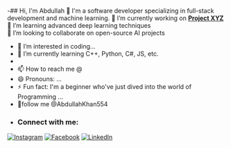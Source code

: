 -## Hi, I'm Abdullah 👋
I'm a software developer specializing in full-stack development and machine learning.
🔭 I’m currently working on **[Project XYZ](https://github.com/your-username/project-repo)**  
🌱 I’m learning advanced deep learning techniques  
👯 I’m looking to collaborate on open-source AI projects  
- 👀 I’m interested in coding...
- 🌱 I’m currently learning C++, Python, C#, JS, etc.
- 
- 📫 How to reach me @
- 😄 Pronouns: ...
- ⚡ Fun fact: I'm a beginner who've just dived into the world of Programming ...
- 👋follow me  @AbdullahKhan554
- ### Connect with me:

[![Instagram](https://img.shields.io/badge/Instagram-E4405F?style=for-the-badge&logo=instagram&logoColor=white)](https://www.instagram.com/https://https://www.instagram.com/abdullah_xkhan___/)
[![Facebook](https://img.shields.io/badge/Facebook-1877F2?style=for-the-badge&logo=facebook&logoColor=white)](https://www.facebook.com/https://www.facebook.com/me/)
[![LinkedIn](https://img.shields.io/badge/LinkedIn-0077B5?style=for-the-badge&logo=linkedin&logoColor=white)](https://www.linkedin.com/in/https://www.linkedin.com/in/abdullah-khan-1122mak9143/?lipi=urn%3Ali%3Apage%3Ad_flagship3_profile_view_base%3BVcDrfMl9RA6FDyKZOs4jRg%3D%3D)



<!---
AbdullahKhan554/AbdullahKhan554 is a ✨ special ✨ repository because its `README.md` (this file) appears on your GitHub profile.
You can click the Preview link to take a look at your changes.
--->
